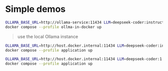 # Simple demos

```bash
OLLAMA_BASE_URL=http://ollama-service:11434 LLM=deepseek-coder:instruct \
docker compose --profile ollma-in-docker up
```

> use the local Ollama instance
```bash
OLLAMA_BASE_URL=http://host.docker.internal:11434 LLM=deepseek-coder:instruct \
docker compose --profile application up

OLLAMA_BASE_URL=http://host.docker.internal:11434 LLM=deepseek-coder:1.3b \
docker compose --profile application up
```





